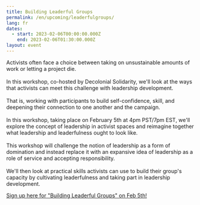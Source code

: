 ```yaml
---
title: Building Leaderful Groups
permalink: /en/upcoming/leaderfulgroups/
lang: fr
dates:
  - start: 2023-02-06T00:00:00.000Z
    end: 2023-02-06T01:30:00.000Z
layout: event
---
```

Activists often face a choice between taking on unsustainable amounts of work or letting a project die.\
\
In this workshop, co-hosted by Decolonial Solidarity, we'll look at the ways that activists can meet this challenge with leadership development.\
\
That is, working with participants to build self-confidence, skill, and deepening their connection to one another and the campaign.\
\
In this workshop, taking place on February 5th at 4pm PST/7pm EST, we'll explore the concept of leadership in activist spaces and reimagine together what leadership and leaderfulness ought to look like.\
\
This workshop will challenge the notion of leadership as a form of domination and instead replace it with an expansive idea of leadership as a role of service and accepting responsibility.\
\
We'll then look at practical skills activists can use to build their group's capacity by cultivating leaderfulness and taking part in leadership development.

[S﻿ign up here for "Building Leaderful Groups" on Feb 5th!](https://us06web.zoom.us/meeting/register/tZUkfumsrz4rGdEtWxqbZd4Tc2MmeqBBR5dP)
